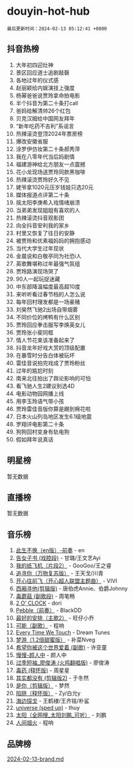 # douyin-hot-hub

`最后更新时间：2024-02-13 05:12:41 +0800`

## 抖音热榜

1. 大年初四迎灶神
1. 景区回应道士追剧敲磬
1. 各地过年的仪式感
1. 赵丽颖给内娱演技上强度
1. 杨幂爸爸说贾玲拿命拍电影
1. 半个抖音为第二十条打call
1. 爸妈给解清帅26个红包
1. 贝克汉姆给中国网友拜年
1. “新年吃药不吉利”系谣言
1. 热辣滚烫登顶2024年票房榜
1. 爆改安徽省服
1. 涂罗伊仿妆第二十条郝秀萍
1. 我在八零年代当后妈剧情
1. 福建游神给北方朋友一点震撼
1. 花小龙现场送贾玲同款黑咖啡
1. 热辣滚烫贾玲好久不见
1. 姥爷拿1020元压岁钱娃只选20元
1. 媒体报道点评第二十条
1. 摇太阳李庚希入戏情绪崩溃
1. 当弟弟发现姐姐有喜欢的人
1. 热辣滚烫抖音观影团
1. 向全抖音安利我的家乡
1. 村里又恢复了往日的安静
1. 被贾玲和优素福妈妈的拥抱感动
1. 当代大学生过年现状
1. 金晨说和白敬亭同为社恐i人
1. 英歌舞堪称过年最强气氛组
1. 贾玲路演现场哭了
1. 90人一起玩捉迷藏
1. 中东部降温幅度最高超10­度
1. 来听听看过春节档的人怎么说
1. 每年回村理发都是一场豪赌
1. 刘昊然飞驰2出场自带烟雾
1. 不同价位的烤鸭有什么区别
1. 贾玲回应拳击服写李焕英女儿
1. 贾玲张小斐同框
1. 情人节花束该准备起来了
1. 抖音龙年好戏大赏的顶级配置
1. 在暴雪时分告白体被玩坏
1. 雷佳音说拍完戏成了贾玲粉丝
1. 过年的尴尬时刻
1. 南来北往拍出了舆论影响的可怕
1. 看飞驰人生2建议别选4D
1. 电影动物园网播上线
1. 用李玉玲语气带小孩
1. 贾玲雷佳音版你算是踢到棉花啦
1. 日本火山列岛地区发生6.1级地震
1. 罗翔评电影第二十条
1. 狗狗回村变身有轨电狗
1. 假如拜年说真话

## 明星榜

暂无数据

## 直播榜

暂无数据

## 音乐榜

1. [此生不换（en版）-前奏](https://sf6-cdn-tos.douyinstatic.com/obj/tos-cn-ve-2774/oMDvUGwhKrKYDEqXiMYEwxZqBWIJFA92CiLAO) - en
1. [告女子书 (戏腔段)](https://sf5-hl-cdn-tos.douyinstatic.com/obj/tos-cn-ve-2774/osCCzFxWgstBDi92ZfBB4ht7gQENBmQMAl0eI6) - 甘璐/王文艺Ayi
1. [我的纸飞机（片段2）](https://sf5-hl-cdn-tos.douyinstatic.com/obj/tos-cn-ve-2774/oM2ZrKcg2CD5AeRB2gkeXOFB1IxAGJdZPazYHf) - GooGoo/王之睿
1. [追寻你（万物复苏版）](https://sf5-hl-cdn-tos.douyinstatic.com/obj/tos-cn-ve-2774/oYeAZJsbjIDit9APmBg8u6uDUQnHmoCf3gbo74) - 王天戈/川青
1. [开心往前飞（开心超人联盟主题曲）](https://sf6-cdn-tos.douyinstatic.com/obj/tos-cn-ve-2774/9d8fb7c82cf1421fb93a9fe925275e0a) - VIVI
1. [西厢寻他(剪辑版)](https://sf3-cdn-tos.douyinstatic.com/obj/tos-cn-ve-2774/oUsAVfAQKlRNxEv5qxvIB8o5qmIWUcXbzJKJhw) - 唐伯虎Annie、伯爵Johnny
1. [毒蘑菇 (副歌段)](https://sf5-hl-cdn-tos.douyinstatic.com/obj/tos-cn-ve-2774/ocDEUsfdLjxnlFXtfogBCiQCEqYB7QZgZ8VViM) - 周笔畅
1. [2 O' CLOCK](https://sf5-hl-cdn-tos.douyinstatic.com/obj/tos-cn-ve-2774/oIUBICeqlYQHTigCBOnCMlwBZJkgiBjt1oDfbg) - dori
1. [Pebble（前奏）](https://sf5-hl-cdn-tos.douyinstatic.com/obj/tos-cn-ve-2774/5e6913036e674b34b92df6abd1361f00) - BlackDD
1. [最好的安排（主歌2）](https://sf5-hl-cdn-tos.douyinstatic.com/obj/tos-cn-ve-2774/oMMZX1DuHpMwgoDztBmZswgQnbCeeANZxBHkFY) - 旺仔小乔
1. [可能（副歌）](https://sf3-cdn-tos.douyinstatic.com/obj/tos-cn-ve-2774/cde1731888894259b333569393c2fb51) - 程响
1. [Every Time We Touch](https://sf5-hl-cdn-tos.douyinstatic.com/obj/tos-cn-ve-2774/ogN6lUKQeBBfEVhIOMikG1CcJjugxk1tztZyhP) - Dream Tunes
1. [梦游（1.2倍甜蜜版）](https://sf3-cdn-tos.douyinstatic.com/obj/tos-cn-ve-2774/o4gyAUm8hwufoEABmwVIiQtHsFuGzAEEWtNMzo) - 补菜Nveg
1. [希望你被这个世界爱着 (副歌)](https://sf5-hl-cdn-tos.douyinstatic.com/obj/tos-cn-ve-2774/oUHCmWQfZlE3QQBKBeD8rCFLpJzPgCpImhsxMt) - 许亚童
1. [慢慢-颜人中](https://sf3-cdn-tos.douyinstatic.com/obj/tos-cn-ve-2774/ocjHNfBXdBxQNC8ZGAeoLMFTUgtBg8bkExunDC) - 颜人中
1. [过季短袖_廖俊涛 (火鸡翻唱版)](https://sf5-hl-cdn-tos.douyinstatic.com/obj/tos-cn-ve-2774/ogQVJl0tRBKxQgZji7YClFEBrVDeHpPTWfCZbQ) - 廖俊涛
1. [毒药 (释怀版)](https://sf3-cdn-tos.douyinstatic.com/obj/tos-cn-ve-2774/oYILMEAzspdZBIzy4frJNB8ZHPHWAhiwowd4Ad) - 周星星
1. [其实都没有 (剪辑版2)](https://sf6-cdn-tos.douyinstatic.com/obj/tos-cn-ve-2774/oEBNQenHZtBhxYjGgUDQk0BCHTigQafgFlbQ7k) - 于冬然
1. [是你（剪辑版）](https://sf6-cdn-tos.douyinstatic.com/obj/tos-cn-ve-2774/46019dae783c4c969944217fe1cfafc4) - 梦然
1. [陷阱（释怀版）](https://sf5-hl-cdn-tos.douyinstatic.com/obj/tos-cn-ve-2774/oE8C21LeZrzKLDFfQYgMzx4GAIHageG5IzayY7) - Zy/白允y
1. [海边探戈](https://sf5-hl-cdn-tos.douyinstatic.com/obj/tos-cn-ve-2774/os9gE0VQCGqt6VQkZDyBBYvfSDY0QFe3vVmubn) - 王鹤棣/王齐铭/朴鲨
1. [universe (sped up)](https://sf6-cdn-tos.douyinstatic.com/obj/tos-cn-ve-2774/oIQnurQLDCsdYeegkM4CKuVb23MZBXtX6QB8bv) - thuy
1. [太阳（全网搜_太阳刘鹏_可听）](https://sf3-cdn-tos.douyinstatic.com/obj/tos-cn-ve-2774/ogWbyIQnlBFImVbeDocRdCIYtBHlbJXgfZMvgz) - 刘鹏
1. [人间烟火](https://sf6-cdn-tos.douyinstatic.com/obj/tos-cn-ve-2774/947983139f35446684610238bba8e7a9) - 程响

## 品牌榜

[2024-02-13-brand.md](2024-02-13-brand.md)
